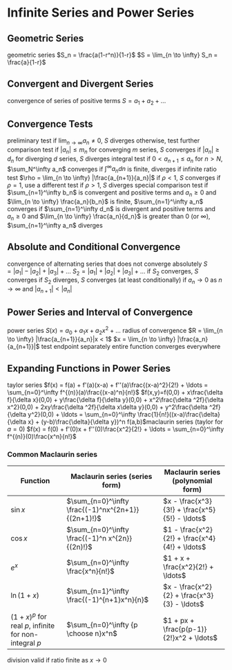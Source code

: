 # Infinite Series and Power Series
## Geometric Series
geometric series
	$S_n = \frac{a(1-r^n)}{1-r}$
	$S = \lim_{n \to \infty} S_n = \frac{a}{1-r}$
## Convergent and Divergent Series
convergence of series of positive terms
	$S = a_1 + a_2 + \ldots$
## Convergence Tests
preliminary test
	if $\lim_{n \to \infty} a_n \neq 0$, $S$ diverges
	otherwise, test further
comparison test
	if $|a_n| \leq m_n$ for converging $m$ series, $S$ converges
	if $|a_n| \geq d_n$ for diverging $d$ series, $S$ diverges
integral test
	if $0 < a_{n+1} \leq a_n$ for $n > N$, $\sum_N^\infty a_n$ converges if $\int^\infty a_n dn$ is finite, diverges if infinite
ratio test
	$\rho = \lim_{n \to \infty} |\frac{a_{n+1}}{a_n}|$
	if $\rho < 1$, $S$ converges
	if $\rho = 1$, use a different test
	if $\rho > 1$, $S$ diverges
special comparison test
	if $\sum_{n=1}^\infty b_n$ is convergent and positive terms and $a_n \geq 0$ and $\lim_{n \to \infty} \frac{a_n}{b_n}$ is finite, $\sum_{n=1}^\infty a_n$ converges
	if $\sum_{n=1}^\infty d_n$ is divergent and positive terms and $a_n \geq 0$ and $\lim_{n \to \infty} \frac{a_n}{d_n}$ is greater than 0 (or $\infty$), $\sum_{n=1}^\infty a_n$ diverges
## Absolute and Conditional Convergence
convergence of alternating series that does not converge absolutely
	$S = |a_1| - |a_2| + |a_3| + \ldots$
	$S_2 = |a_1| + |a_2| + |a_3| + \ldots$
	if $S_2$ converges, $S$ converges
	if $S_2$ diverges, $S$ converges (at least conditionally) if $a_n \to 0$ as $n \to \infty$ and $|a_{n+1}| < |a_n|$
## Power Series and Interval of Convergence
power series
	$S(x) = a_0 + a_1x + a_2x^2 + \ldots$
	radius of convergence
		$R = \lim_{n \to \infty} |\frac{a_{n+1}}{a_n}|x < 1$
		$x = \lim_{n \to \infty} |\frac{a_n}{a_{n+1}}|$
	test endpoint separately
	entire function converges everywhere
## Expanding Functions in Power Series
taylor series
	$f(x) = f(a) + f'(a)(x-a) + f''(a)\frac{(x-a)^2}{2!} + \ldots = \sum_{n=0}^\infty f^{(n)}(a)\frac{(x-a)^n}{n!}$
	$f(x,y)=f(0,0) + x\frac{\delta f}{\delta x}(0,0) + y\frac{\delta f}{\delta y}(0,0) + x^2\frac{\delta ^2f}{\delta x^2}(0,0) + 2xy\frac{\delta ^2f}{\delta x\delta y}(0,0) + y^2\frac{\delta ^2f}{\delta y^2}(0,0) + \ldots = \sum_{n=0}^\infty \frac{1}{n!}((x-a)\frac{\delta}{\delta x} + (y-b)\frac{\delta}{\delta y})^n f(a,b)$maclaurin series (taylor for $a=0$)
		$f(x) = f(0) + f'(0)x + f''(0)\frac{x^2}{2!} + \ldots = \sum_{n=0}^\infty f^{(n)}(0)\frac{x^n}{n!}$
### Common Maclaurin series
| **Function**                                    | **Maclaurin series (series form)**                 | **Maclaurin series (polynomial form)**         |
| ----------------------------------------------- | -------------------------------------------------- | --------------------------------------------- |
| $\sin{x}$                                       | $\sum_{n=0}^\infty \frac{(-1)^nx^{2n+1}}{(2n+1)!}$ | $x - \frac{x^3}{3!} + \frac{x^5}{5!} - \ldots$  |
| $\cos x$ | $\sum_{n=0}^\infty \frac{(-1)^n x^{2n}}{(2n)!}$ | $1 - \frac{x^2}{2!} + \frac{x^4}{4!} + \ldots$     |
| $e^x$                                           | $\sum_{n=0}^\infty \frac{x^n}{n!}$                 | $1 + x + \frac{x^2}{2!} + \ldots$   |
| $\ln(1+x)$                                      | $\sum_{n=1}^\infty \frac{(-1)^{n+1}x^n}{n}$        | $x - \frac{x^2}{2} + \frac{x^3}{3} - \ldots$ |
| $(1+x)^p$ for real $p$, infinite for non-integral $p$ | $\sum_{n=0}^\infty {p \choose n}x^n$               | $1 + px + \frac{p(p-1)}{2!}x^2 + \ldots$ |                    

division
	valid if ratio finite as $x \to  0$